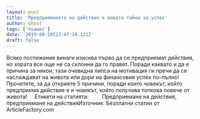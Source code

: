 ```yaml
---
layout: post
title: 'Предприемането на действия е вашата тайна за успех'
author: Ghost
tags: ['huawei']
date: '2019-09-19T23:47:38.121Z'
draft: false
---
```


Всяко постижение винаги изисква първо да се предприемат действия, но хората все още не са склонни да го правят. Поради каквато и да е причина за някои, тази очевидна липса на мотивация ги пречи да се наслаждават на живота или дори на финансовия успех по-пълно! Прочетете, за да откриете 5 причини, поради които човекът, който предприема действие е и човекът, който получава толкова повече от живота!     Етикети на статията:         Предприемане на действия, предприемане на действияИзточник: Безплатни статии от ArticleFactory.com
